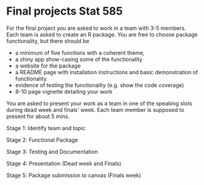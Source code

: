 # Final projects Stat 585

For the final project you are asked to work in a team with 3-5 members. 
Each team is asked to create an R package. You are free to choose package functionality, but there should be

- a minimum of five functions with a coherent theme,
- a shiny app show-casing some of the functionality
- a website for the package
- a README page with installation instructions and basic demonstration of functionality
- evidence of testing the functionality (e.g. show the code coverage)
- 8-10 page vignette detailing your work

You are asked to present your work as a team in one of the speaking slots during dead week and finals' week. Each team member is supposed to present for about 5 mins. 


Stage 1: Identify team and topic

Stage 2: Functional Package

Stage 3: Testing and Documentation 

Stage 4: Presentation (Dead week and Finals)

Stage 5: Package submission to canvas (Finals week)

